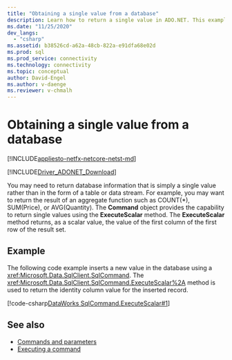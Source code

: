 ```yaml
---
title: "Obtaining a single value from a database"
description: Learn how to return a single value in ADO.NET. This example code returns the identity column value for an inserted record.
ms.date: "11/25/2020"
dev_langs: 
  - "csharp"
ms.assetid: b38526cd-a62a-48cb-822a-e91dfa68e02d
ms.prod: sql
ms.prod_service: connectivity
ms.technology: connectivity
ms.topic: conceptual
author: David-Engel
ms.author: v-daenge
ms.reviewer: v-chmalh
---
```

# Obtaining a single value from a database

[!INCLUDE[appliesto-netfx-netcore-netst-md](../../includes/appliesto-netfx-netcore-netst-md.md)]

[!INCLUDE[Driver_ADONET_Download](../../includes/driver_adonet_download.md)]

You may need to return database information that is simply a single value rather than in the form of a table or data stream. For example, you may want to return the result of an aggregate function such as COUNT(\*), SUM(Price), or AVG(Quantity). The **Command** object provides the capability to return single values using the **ExecuteScalar** method. The **ExecuteScalar** method returns, as a scalar value, the value of the first column of the first row of the result set.

## Example

The following code example inserts a new value in the database using a <xref:Microsoft.Data.SqlClient.SqlCommand>. The <xref:Microsoft.Data.SqlClient.SqlCommand.ExecuteScalar%2A> method is used to return the identity column value for the inserted record.

[!code-csharp[DataWorks SqlCommand.ExecuteScalar#1](~/../sqlclient/doc/samples/SqlCommand_ExecuteScalar_Return_Id.cs#1)]

## See also

- [Commands and parameters](commands-parameters.md)
- [Executing a command](execute-command.md)
